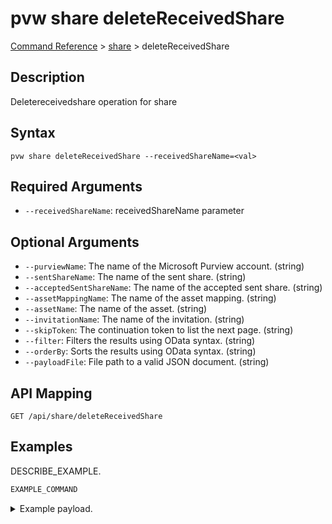 # pvw share deleteReceivedShare
[Command Reference](../../../README.md#command-reference) > [share](./main.md) > deleteReceivedShare

## Description
Deletereceivedshare operation for share

## Syntax
```
pvw share deleteReceivedShare --receivedShareName=<val>
```

## Required Arguments
- `--receivedShareName`: receivedShareName parameter

## Optional Arguments
- `--purviewName`: The name of the Microsoft Purview account. (string)
- `--sentShareName`: The name of the sent share. (string)
- `--acceptedSentShareName`: The name of the accepted sent share. (string)
- `--assetMappingName`: The name of the asset mapping. (string)
- `--assetName`: The name of the asset. (string)
- `--invitationName`: The name of the invitation. (string)
- `--skipToken`: The continuation token to list the next page. (string)
- `--filter`: Filters the results using OData syntax. (string)
- `--orderBy`: Sorts the results using OData syntax. (string)
- `--payloadFile`: File path to a valid JSON document. (string)

## API Mapping
 >  > []()
```
GET /api/share/deleteReceivedShare
```

## Examples
DESCRIBE_EXAMPLE.
```powershell
EXAMPLE_COMMAND
```
<details><summary>Example payload.</summary>
<p>

```json
PASTE_JSON_HERE
```
</p>
</details>